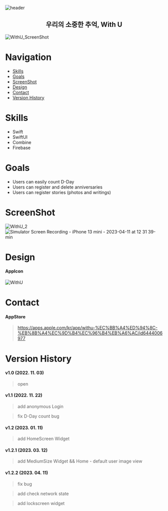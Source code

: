 
![header](https://capsule-render.vercel.app/api?type=slice&color=e5b4ed&height=200&section=header&text=With%20U&fontSize=90&fontColor=f8eaea)

<div align=center><h2>우리의 소중한 추억, With U</h2></div>

![WithU_ScreenShot](https://user-images.githubusercontent.com/67613690/231146538-9ce823da-5017-42ac-9aaa-7185e578f152.png)


# Navigation
- [Skills](#skills)
- [Goals](#goals)
- [ScreenShot](#screenshot)
- [Design](#design)
- [Contact](#contact)
- [Version History](#version-history)

# Skills
- Swift
- SwiftUI
- Combine
- Firebase

# Goals
- Users can easily count D-Day
- Users can register and delete anniversaries
- Users can register stories (photos and writings)

# ScreenShot

![WithU_2](https://user-images.githubusercontent.com/67613690/231146910-d7bb4578-ea45-4bd8-b887-3daacb4e9c80.gif)
![Simulator Screen Recording - iPhone 13 mini - 2023-04-11 at 12 31 39-min](https://user-images.githubusercontent.com/67613690/231147166-33bae856-7f8a-4762-9ac4-c0b5c77b9fa9.gif)

# Design
#### AppIcon
![WithU](https://user-images.githubusercontent.com/67613690/206439713-b3249772-b327-4f63-879f-dcd9cf6bfeb4.png)

# Contact
#### AppStore
> <https://apps.apple.com/kr/app/withu-%EC%BB%A4%ED%94%8C-%EB%8B%A4%EC%9D%B4%EC%96%B4%EB%A6%AC/id6444006977>

# Version History
#### v1.0 (2022. 11. 03)
> open
#### v1.1 (2022. 11. 22)
> add anonymous Login

> fix D-Day count bug
#### v1.2 (2023. 01. 11)
> add HomeScreen Widget
#### v1.2.1 (2023. 03. 12)
> add MediumSize Widget && Home - default user image view
#### v1.2.2 (2023. 04. 11)
> fix bug

> add check network state

> add lockscreen widget
 
